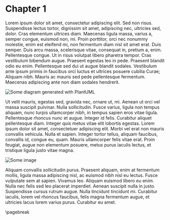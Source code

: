 Chapter 1
=========

Lorem ipsum dolor sit amet, consectetur adipiscing elit. Sed non risus.
Suspendisse lectus tortor, dignissim sit amet, adipiscing nec, ultricies sed,
dolor. Cras elementum ultrices diam. Maecenas ligula massa, varius a, semper
congue, euismod non, mi. Proin porttitor, orci nec nonummy molestie, enim est
eleifend mi, non fermentum diam nisl sit amet erat. Duis semper. Duis arcu
massa, scelerisque vitae, consequat in, pretium a, enim. Pellentesque congue.
Ut in risus volutpat libero pharetra tempor. Cras vestibulum bibendum augue.
Praesent egestas leo in pede. Praesent blandit odio eu enim. Pellentesque sed
dui ut augue blandit sodales. Vestibulum ante ipsum primis in faucibus orci
luctus et ultrices posuere cubilia Curae; Aliquam nibh. Mauris ac mauris sed
pede pellentesque fermentum. Maecenas adipiscing ante non diam sodales
hendrerit.

![Some diagram generated with PlantUML](fig/some-diagram.png)

Ut velit mauris, egestas sed, gravida nec, ornare ut, mi. Aenean ut orci vel
massa suscipit pulvinar. Nulla sollicitudin. Fusce varius, ligula non tempus
aliquam, nunc turpis ullamcorper nibh, in tempus sapien eros vitae ligula.
Pellentesque rhoncus nunc et augue. Integer id felis. Curabitur aliquet
pellentesque diam. Integer quis metus vitae elit lobortis egestas. Lorem ipsum
dolor sit amet, consectetuer adipiscing elit. Morbi vel erat non mauris
convallis vehicula. Nulla et sapien. Integer tortor tellus, aliquam faucibus,
convallis id, congue eu, quam. Mauris ullamcorper felis vitae erat. Proin
feugiat, augue non elementum posuere, metus purus iaculis lectus, et tristique
ligula justo vitae magna. 

![Some image](fig/some-image.jpg)

Aliquam convallis sollicitudin purus. Praesent aliquam, enim at fermentum
mollis, ligula massa adipiscing nisl, ac euismod nibh nisl eu lectus. Fusce
vulputate sem at sapien. Vivamus leo. Aliquam euismod libero eu enim. Nulla nec
felis sed leo placerat imperdiet. Aenean suscipit nulla in justo. Suspendisse
cursus rutrum augue. Nulla tincidunt tincidunt mi. Curabitur iaculis, lorem vel
rhoncus faucibus, felis magna fermentum augue, et ultricies lacus lorem varius
purus. Curabitur eu amet.

\pagebreak
